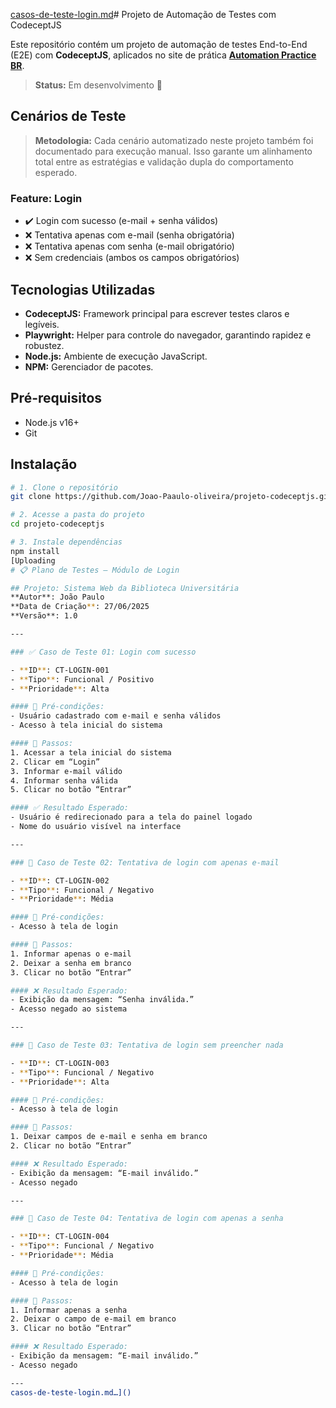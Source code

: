 [casos-de-teste-login.md](https://github.com/user-attachments/files/20957831/casos-de-teste-login.md)# Projeto de Automação de Testes com CodeceptJS 

Este repositório contém um projeto de automação de testes End-to-End (E2E) com **CodeceptJS**, aplicados no site de prática **[Automation Practice BR](https://www.automationpratice.com.br/)**.

> **Status:** Em desenvolvimento 🚧

##  Cenários de Teste

> **Metodologia:** Cada cenário automatizado neste projeto também foi documentado para execução manual. Isso garante um alinhamento total entre as estratégias e validação dupla do comportamento esperado.

### Feature: Login
- ✔️ Login com sucesso (e-mail + senha válidos)  
- ❌ Tentativa apenas com e-mail (senha obrigatória)  
- ❌ Tentativa apenas com senha (e-mail obrigatório)  
- ❌ Sem credenciais (ambos os campos obrigatórios)

##  Tecnologias Utilizadas

- **CodeceptJS:** Framework principal para escrever testes claros e legíveis.  
- **Playwright:** Helper para controle do navegador, garantindo rapidez e robustez.  
- **Node.js:** Ambiente de execução JavaScript.  
- **NPM:** Gerenciador de pacotes.

##  Pré-requisitos

- Node.js v16+  
- Git

##  Instalação

```bash
# 1. Clone o repositório
git clone https://github.com/Joao-Paaulo-oliveira/projeto-codeceptjs.git

# 2. Acesse a pasta do projeto
cd projeto-codeceptjs

# 3. Instale dependências
npm install
[Uploading 
# 📋 Plano de Testes — Módulo de Login

## Projeto: Sistema Web da Biblioteca Universitária
**Autor**: João Paulo  
**Data de Criação**: 27/06/2025  
**Versão**: 1.0  

---

### ✅ Caso de Teste 01: Login com sucesso

- **ID**: CT-LOGIN-001  
- **Tipo**: Funcional / Positivo  
- **Prioridade**: Alta  

#### 🧩 Pré-condições:
- Usuário cadastrado com e-mail e senha válidos
- Acesso à tela inicial do sistema

#### 🔄 Passos:
1. Acessar a tela inicial do sistema
2. Clicar em “Login”
3. Informar e-mail válido
4. Informar senha válida
5. Clicar no botão “Entrar”

#### ✅ Resultado Esperado:
- Usuário é redirecionado para a tela do painel logado
- Nome do usuário visível na interface

---

### 🚫 Caso de Teste 02: Tentativa de login com apenas e-mail

- **ID**: CT-LOGIN-002  
- **Tipo**: Funcional / Negativo  
- **Prioridade**: Média  

#### 🧩 Pré-condições:
- Acesso à tela de login

#### 🔄 Passos:
1. Informar apenas o e-mail
2. Deixar a senha em branco
3. Clicar no botão “Entrar”

#### ❌ Resultado Esperado:
- Exibição da mensagem: “Senha inválida.”
- Acesso negado ao sistema

---

### 🚫 Caso de Teste 03: Tentativa de login sem preencher nada

- **ID**: CT-LOGIN-003  
- **Tipo**: Funcional / Negativo  
- **Prioridade**: Alta  

#### 🧩 Pré-condições:
- Acesso à tela de login

#### 🔄 Passos:
1. Deixar campos de e-mail e senha em branco
2. Clicar no botão “Entrar”

#### ❌ Resultado Esperado:
- Exibição da mensagem: “E-mail inválido.”
- Acesso negado

---

### 🚫 Caso de Teste 04: Tentativa de login com apenas a senha

- **ID**: CT-LOGIN-004  
- **Tipo**: Funcional / Negativo  
- **Prioridade**: Média  

#### 🧩 Pré-condições:
- Acesso à tela de login

#### 🔄 Passos:
1. Informar apenas a senha
2. Deixar o campo de e-mail em branco
3. Clicar no botão “Entrar”

#### ❌ Resultado Esperado:
- Exibição da mensagem: “E-mail inválido.”
- Acesso negado

---
casos-de-teste-login.md…]()
